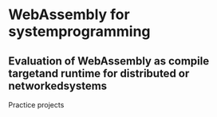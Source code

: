 # WebAssembly for systemprogramming #
## Evaluation of WebAssembly as compile targetand runtime for distributed or networkedsystems ##
Practice projects
